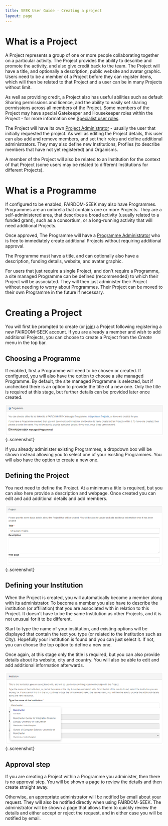 ```yaml
---
title: SEEK User Guide - Creating a project
layout: page
---
```


# What is a Project

A Project represents a group of one or more people collaborating together on a particular activity. The Project provides the ability to describe and promote the activity, and also give credit back to the team. The Project will have a title, and optionally a description, public website and avatar graphic. Users need to be a member of a Project before they can register items, which will then be related to that Project and a user can be in many Projects without limit.

As well as providing credit, a Project also has useful abilities such as default Sharing permissions and licence, and the ability to easily set sharing permissions across all members of the Project. Some members of the Project may have special Gatekeeper and Housekeeper roles within the Project - for more information see [Specialist user roles](./roles.html).

The Project will have its own [Project Administrator](./roles.html#project-administrator.html) - usually the user that initially requested the project. As well as editing the Project details, this user can also add and remove members, and set their roles and define additional administrators. They may also define new Institutions, Profiles (to describe members that have not yet registered) and Organisms.

A member of the Project will also be related to an Institution for the context of that Project (some users may be related to different Institutions for different Projects).

# What is a Programme

If configured to be enabled, FAIRDOM-SEEK may also have Programmes. Programmes are an umbrella that contains one or more Projects. They are a self-administered area, that describes a broad activity (usually related to a funded grant), such as a consortium, or a long-running activity that will need additional Projects. 

Once approved, The Programme will have a [Programme Administrator](./roles.html#programme-administrator) who is free to immediately create additional Projects without requiring additional approval. 

The Programme must have a title, and can optionally also have a description, funding details, website, and avatar graphic.

For users that just require a single Project, and don't require a Programme, a site managed Programme can be defined (recommended) to which their Project will be associated. They will then just administer their Project without needing to worry about Programmes. Their Project can be moved to their own Programme in the future if necessary. 

# Creating a Project

You will first be prompted to create (or [join](./request-to-join-project.html)) a Project following registering a new FAIRDOM-SEEK account. If you are already a member and wish to add additional Projects, you can choose to create a Project from the _Create_ menu in the top bar.

## Choosing a Programme

If enabled, first a Programme will need to be chosen or created. If configured, you will also have the option to choose a site managed Programme. By default, the site managed Programme is selected, but if unchecked there is an option to provide the title of a new one. Only the title is required at this stage, but further details can be provided later once created.

![Choose Programme](/images/user-guide/create-project-select-programme.png){:.screenshot}

If you already administer existing Programmes, a dropdown box will be shown instead allowing you to select one of your existing Programmes. You will also have the option to create a new one.

## Defining the Project

You next need to define the Project. At a minimum a title is required, but you can also here provide a description and webpage. Once created you can edit and add additional details and add members.

![Define Project](/images/user-guide/create-project-define-project.png){:.screenshot}

## Defining your Institution

When the Project is created, you will automatically become a member along with its administrator.
To become a member you also have to describe the institution (or affiliation) that you are associated with in relation to this Project. It doesn't have to be the same Institution as other Projects, and it is not unusual for it to be different.

Start to type the name of your institution, and existing options will be displayed that contain the text you type (or related to the Institution such as City). Hopefully your institution is found and you can just select it. If not, you can choose the top option to define a new one.

Once again, at this stage only the title is required, but you can also provide details about its website, city and country. You will also be able to edit and add additional information afterwards.

![Define Institution](/images/user-guide/create-project-define-institution.png){:.screenshot}

## Approval step

If you are creating a Project within a Programme you administer, then there is no approval step. You will be shown a page to review the details and then create straight away.

Otherwise, an appropriate administrator will be notified by email about your request. They will also be notified directly when using FAIRDOM-SEEK. The administrator will be shown a page that allows them to quickly review the details and either accept or reject the request, and in either case you will be notified by email. 

